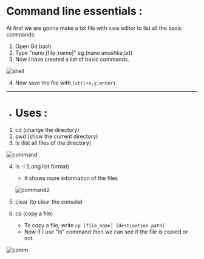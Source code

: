 # Command line essentials :
At first we are gonna make a txt file with `nano` editor to list all the basic commands.
1. Open Git bash
2. Type "nano [file_name]" eg.(nano anushka.txt)
3. Now I have created a list of basic commands.


![shell](https://user-images.githubusercontent.com/87390353/173865406-78b346c7-77b2-4b94-a4b7-aa0d6558daa4.jpg)

4. Now save the file with `[ctrl+x,y,enter]`.

---
- # Uses :
1. cd  (change the directory)
2. pwd (show the current directory)
3. ls  (list all files of the directory)



![command](https://user-images.githubusercontent.com/87390353/174104071-6d8d7ff5-2d31-4a84-840f-24905e63cd39.jpg)

4. ls -l (Long list format)
   - It shows more information of the files
    
    ![command2](https://user-images.githubusercontent.com/87390353/174108134-89c462e8-3dfa-44bc-80a4-641ec8f40bfc.jpg)

5. clear (to clear the console)
6. cp (copy a file)
    - To copy a file, write `cp [file_name] [destination path]`
    - Now if I use "ls" command then we can see if the file is copied or not.

![comm](https://user-images.githubusercontent.com/87390353/174112062-f04efa8e-83c1-4576-8950-b7332585820d.jpg)
  


